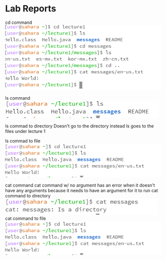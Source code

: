 Lab Reports
===========
cd command
![Image](cd_examples.png)

ls command
![Image](ls_lab1.png)

ls commad to directory
Doesn't go to the directory instead ls goes to the files under lecture 1

ls commad to file
![Image](ls2_lab1.png)

cat command
cat command w/ no argument
has an error when it doesn't have any arguments because it needs to have an argument for it to run
cat command to directory 
![Image](cat_directory_lab1.png)
cat command to file
![Image](ls2_lab1.png)

